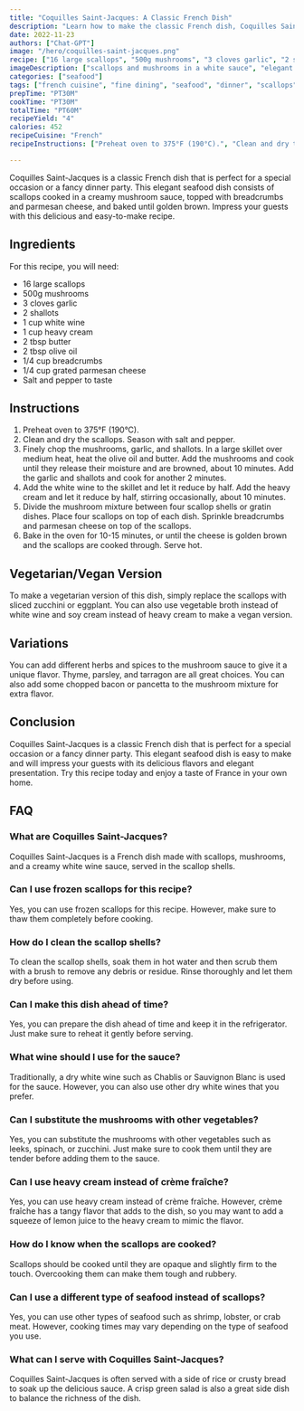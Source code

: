 ```yaml
---
title: "Coquilles Saint-Jacques: A Classic French Dish"
description: "Learn how to make the classic French dish, Coquilles Saint-Jacques, with this easy recipe. Impress your guests with this delicious and elegant seafood dish."
date: 2022-11-23
authors: ["Chat-GPT"]
image: "/hero/coquilles-saint-jacques.png"
recipe: ["16 large scallops", "500g mushrooms", "3 cloves garlic", "2 shallots", "1 cup white wine", "1 cup heavy cream", "2 tbsp butter", "2 tbsp olive oil", "1/4 cup breadcrumbs", "1/4 cup grated parmesan cheese", "Salt and pepper to taste"]
imageDescription: ["scallops and mushrooms in a white sauce", "elegant seafood dish", "French cuisine", "fine dining"]
categories: ["seafood"]
tags: ["french cuisine", "fine dining", "seafood", "dinner", "scallops"]
prepTime: "PT30M"
cookTime: "PT30M"
totalTime: "PT60M"
recipeYield: "4"
calories: 452
recipeCuisine: "French"
recipeInstructions: ["Preheat oven to 375°F (190°C).", "Clean and dry the scallops. Season with salt and pepper.", "Finely chop the mushrooms, garlic, and shallots. In a large skillet over medium heat, heat the olive oil and butter. Add the mushrooms and cook until they release their moisture and are browned, about 10 minutes. Add the garlic and shallots and cook for another 2 minutes.", "Add the white wine to the skillet and let it reduce by half. Add the heavy cream and let it reduce by half, stirring occasionally, about 10 minutes.", "Divide the mushroom mixture between four scallop shells or gratin dishes. Place four scallops on top of each dish. Sprinkle breadcrumbs and parmesan cheese on top of the scallops.", "Bake in the oven for 10-15 minutes, or until the cheese is golden brown and the scallops are cooked through. Serve hot."]

---
```


Coquilles Saint-Jacques is a classic French dish that is perfect for a special occasion or a fancy dinner party. This elegant seafood dish consists of scallops cooked in a creamy mushroom sauce, topped with breadcrumbs and parmesan cheese, and baked until golden brown. Impress your guests with this delicious and easy-to-make recipe.

## Ingredients

For this recipe, you will need:

- 16 large scallops
- 500g mushrooms
- 3 cloves garlic
- 2 shallots
- 1 cup white wine
- 1 cup heavy cream
- 2 tbsp butter
- 2 tbsp olive oil
- 1/4 cup breadcrumbs
- 1/4 cup grated parmesan cheese
- Salt and pepper to taste

## Instructions

1. Preheat oven to 375°F (190°C).
2. Clean and dry the scallops. Season with salt and pepper.
3. Finely chop the mushrooms, garlic, and shallots. In a large skillet over medium heat, heat the olive oil and butter. Add the mushrooms and cook until they release their moisture and are browned, about 10 minutes. Add the garlic and shallots and cook for another 2 minutes.
4. Add the white wine to the skillet and let it reduce by half. Add the heavy cream and let it reduce by half, stirring occasionally, about 10 minutes.
5. Divide the mushroom mixture between four scallop shells or gratin dishes. Place four scallops on top of each dish. Sprinkle breadcrumbs and parmesan cheese on top of the scallops.
6. Bake in the oven for 10-15 minutes, or until the cheese is golden brown and the scallops are cooked through. Serve hot.

## Vegetarian/Vegan Version

To make a vegetarian version of this dish, simply replace the scallops with sliced zucchini or eggplant. You can also use vegetable broth instead of white wine and soy cream instead of heavy cream to make a vegan version.

## Variations

You can add different herbs and spices to the mushroom sauce to give it a unique flavor. Thyme, parsley, and tarragon are all great choices. You can also add some chopped bacon or pancetta to the mushroom mixture for extra flavor.

## Conclusion

Coquilles Saint-Jacques is a classic French dish that is perfect for a special occasion or a fancy dinner party. This elegant seafood dish is easy to make and will impress your guests with its delicious flavors and elegant presentation. Try this recipe today and enjoy a taste of France in your own home.

## FAQ

### What are Coquilles Saint-Jacques?

Coquilles Saint-Jacques is a French dish made with scallops, mushrooms, and a creamy white wine sauce, served in the scallop shells.

### Can I use frozen scallops for this recipe?

Yes, you can use frozen scallops for this recipe. However, make sure to thaw them completely before cooking.

### How do I clean the scallop shells?

To clean the scallop shells, soak them in hot water and then scrub them with a brush to remove any debris or residue. Rinse thoroughly and let them dry before using.

### Can I make this dish ahead of time?

Yes, you can prepare the dish ahead of time and keep it in the refrigerator. Just make sure to reheat it gently before serving.

### What wine should I use for the sauce?

Traditionally, a dry white wine such as Chablis or Sauvignon Blanc is used for the sauce. However, you can also use other dry white wines that you prefer.

### Can I substitute the mushrooms with other vegetables?

Yes, you can substitute the mushrooms with other vegetables such as leeks, spinach, or zucchini. Just make sure to cook them until they are tender before adding them to the sauce.

### Can I use heavy cream instead of crème fraîche?

Yes, you can use heavy cream instead of crème fraîche. However, crème fraîche has a tangy flavor that adds to the dish, so you may want to add a squeeze of lemon juice to the heavy cream to mimic the flavor.

### How do I know when the scallops are cooked?

Scallops should be cooked until they are opaque and slightly firm to the touch. Overcooking them can make them tough and rubbery.

### Can I use a different type of seafood instead of scallops?

Yes, you can use other types of seafood such as shrimp, lobster, or crab meat. However, cooking times may vary depending on the type of seafood you use.

### What can I serve with Coquilles Saint-Jacques?

Coquilles Saint-Jacques is often served with a side of rice or crusty bread to soak up the delicious sauce. A crisp green salad is also a great side dish to balance the richness of the dish.